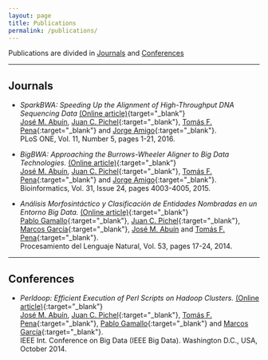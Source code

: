 ```yaml
---
layout: page
title: Publications
permalink: /publications/
---
```


Publications are divided in [Journals](#journals) and [Conferences](#conferences)

---

## <a name="journals"></a>Journals ##


* _SparkBWA: Speeding Up the Alignment of High-Throughput DNA Sequencing Data_ [(Online article)](http://dx.doi.org/10.1371/journal.pone.0155461){target="_blank"}  
[José M. Abuín](http://jmabuin.github.io/), [Juan C. Pichel](http://www.ac.usc.es/pag_personal/jcpichel/){:target="_blank"}, [Tomás F. Pena](https://citius.usc.es/equipo/persoal-adscrito/tomas-fernandez-pena){:target="_blank"} and [Jorge Amigo](https://es.linkedin.com/in/amigolechuga){:target="_blank"}.  
PLoS ONE, Vol. 11, Number 5, pages 1-21, 2016.

* _BigBWA: Approaching the Burrows-Wheeler Aligner to Big Data Technologies._ [(Online article)](http://dx.doi.org/10.1093/bioinformatics/btv506){:target="_blank"}  
[José M. Abuín](http://jmabuin.github.io/), [Juan C. Pichel](http://www.ac.usc.es/pag_personal/jcpichel/){:target="_blank"}, [Tomás F. Pena](https://citius.usc.es/equipo/persoal-adscrito/tomas-fernandez-pena){:target="_blank"} and [Jorge Amigo](https://es.linkedin.com/in/amigolechuga){:target="_blank"}.  
Bioinformatics, Vol. 31, Issue 24, pages 4003-4005, 2015.

* _Análisis Morfosintáctico y Clasificación de Entidades Nombradas en un Entorno Big Data._ [(Online article)](http://journal.sepln.org/sepln/ojs/ojs/index.php/pln/article/view/5046){:target="_blank"}  
[Pablo Gamallo](https://citius.usc.es/equipo/persoal-adscrito/pablo-gamallo-otero){:target="_blank"}, [Juan C. Pichel](http://www.ac.usc.es/pag_personal/jcpichel/){:target="_blank"}, [Marcos García](http://www.grupolys.org/~marcos/){:target="_blank"}, [José M. Abuín](http://jmabuin.github.io/) and [Tomás F. Pena](https://citius.usc.es/equipo/persoal-adscrito/tomas-fernandez-pena){:target="_blank"}.  
Procesamiento del Lenguaje Natural, Vol. 53, pages 17-24, 2014.

---

## <a name="conferences"></a>Conferences ##

* _Perldoop: Efficient Execution of Perl Scripts on Hadoop Clusters._ [(Online article)](http://dx.doi.org/10.1109/BigData.2014.7004303){:target="_blank"}  
[José M. Abuín](http://jmabuin.github.io/), [Juan C. Pichel](http://www.ac.usc.es/pag_personal/jcpichel/){:target="_blank"}, [Tomás F. Pena](https://citius.usc.es/equipo/persoal-adscrito/tomas-fernandez-pena){:target="_blank"}, [Pablo Gamallo](https://citius.usc.es/equipo/persoal-adscrito/pablo-gamallo-otero){:target="_blank"} and [Marcos García](http://www.grupolys.org/~marcos/){:target="_blank"}.  
IEEE Int. Conference on Big Data (IEEE Big Data). Washington D.C., USA, October 2014.


